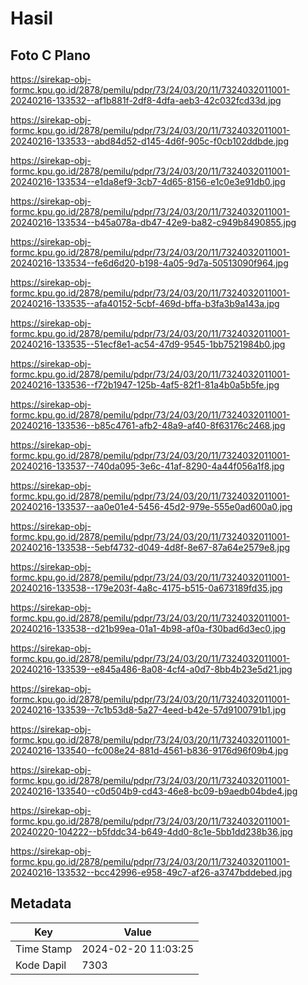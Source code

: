 # Hasil

## Foto C Plano

https://sirekap-obj-formc.kpu.go.id/2878/pemilu/pdpr/73/24/03/20/11/7324032011001-20240216-133532--af1b881f-2df8-4dfa-aeb3-42c032fcd33d.jpg

https://sirekap-obj-formc.kpu.go.id/2878/pemilu/pdpr/73/24/03/20/11/7324032011001-20240216-133533--abd84d52-d145-4d6f-905c-f0cb102ddbde.jpg

https://sirekap-obj-formc.kpu.go.id/2878/pemilu/pdpr/73/24/03/20/11/7324032011001-20240216-133534--e1da8ef9-3cb7-4d65-8156-e1c0e3e91db0.jpg

https://sirekap-obj-formc.kpu.go.id/2878/pemilu/pdpr/73/24/03/20/11/7324032011001-20240216-133534--b45a078a-db47-42e9-ba82-c949b8490855.jpg

https://sirekap-obj-formc.kpu.go.id/2878/pemilu/pdpr/73/24/03/20/11/7324032011001-20240216-133534--fe6d6d20-b198-4a05-9d7a-50513090f964.jpg

https://sirekap-obj-formc.kpu.go.id/2878/pemilu/pdpr/73/24/03/20/11/7324032011001-20240216-133535--afa40152-5cbf-469d-bffa-b3fa3b9a143a.jpg

https://sirekap-obj-formc.kpu.go.id/2878/pemilu/pdpr/73/24/03/20/11/7324032011001-20240216-133535--51ecf8e1-ac54-47d9-9545-1bb7521984b0.jpg

https://sirekap-obj-formc.kpu.go.id/2878/pemilu/pdpr/73/24/03/20/11/7324032011001-20240216-133536--f72b1947-125b-4af5-82f1-81a4b0a5b5fe.jpg

https://sirekap-obj-formc.kpu.go.id/2878/pemilu/pdpr/73/24/03/20/11/7324032011001-20240216-133536--b85c4761-afb2-48a9-af40-8f63176c2468.jpg

https://sirekap-obj-formc.kpu.go.id/2878/pemilu/pdpr/73/24/03/20/11/7324032011001-20240216-133537--740da095-3e6c-41af-8290-4a44f056a1f8.jpg

https://sirekap-obj-formc.kpu.go.id/2878/pemilu/pdpr/73/24/03/20/11/7324032011001-20240216-133537--aa0e01e4-5456-45d2-979e-555e0ad600a0.jpg

https://sirekap-obj-formc.kpu.go.id/2878/pemilu/pdpr/73/24/03/20/11/7324032011001-20240216-133538--5ebf4732-d049-4d8f-8e67-87a64e2579e8.jpg

https://sirekap-obj-formc.kpu.go.id/2878/pemilu/pdpr/73/24/03/20/11/7324032011001-20240216-133538--179e203f-4a8c-4175-b515-0a673189fd35.jpg

https://sirekap-obj-formc.kpu.go.id/2878/pemilu/pdpr/73/24/03/20/11/7324032011001-20240216-133538--d21b99ea-01a1-4b98-af0a-f30bad6d3ec0.jpg

https://sirekap-obj-formc.kpu.go.id/2878/pemilu/pdpr/73/24/03/20/11/7324032011001-20240216-133539--e845a486-8a08-4cf4-a0d7-8bb4b23e5d21.jpg

https://sirekap-obj-formc.kpu.go.id/2878/pemilu/pdpr/73/24/03/20/11/7324032011001-20240216-133539--7c1b53d8-5a27-4eed-b42e-57d9100791b1.jpg

https://sirekap-obj-formc.kpu.go.id/2878/pemilu/pdpr/73/24/03/20/11/7324032011001-20240216-133540--fc008e24-881d-4561-b836-9176d96f09b4.jpg

https://sirekap-obj-formc.kpu.go.id/2878/pemilu/pdpr/73/24/03/20/11/7324032011001-20240216-133540--c0d504b9-cd43-46e8-bc09-b9aedb04bde4.jpg

https://sirekap-obj-formc.kpu.go.id/2878/pemilu/pdpr/73/24/03/20/11/7324032011001-20240220-104222--b5fddc34-b649-4dd0-8c1e-5bb1dd238b36.jpg

https://sirekap-obj-formc.kpu.go.id/2878/pemilu/pdpr/73/24/03/20/11/7324032011001-20240216-133532--bcc42996-e958-49c7-af26-a3747bddebed.jpg


## Metadata

| Key        | Value               |
| ---------- | ------------------- |
| Time Stamp | 2024-02-20 11:03:25 |
| Kode Dapil | 7303                |




